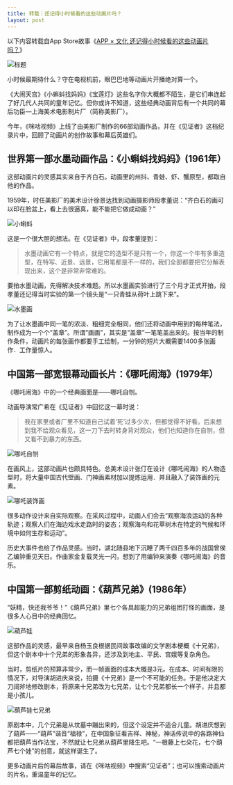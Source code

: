 ```yaml
---
title: 转载｜还记得小时候看的这些动画片吗？
layout: post
---
```


以下内容转载自App Store故事《[APP × 文化
还记得小时候看的这些动画片吗？](https://itunes.apple.com/cn/story/id1437370866)》

![标题](https://i.imgur.com/6QmSX2C.jpg)

小时候最期待什么？守在电视机前，眼巴巴地等动画片开播绝对算一个。

《大闹天宫》《小蝌蚪找妈妈》《宝莲灯》这些名字你大概都不陌生，是它们串连起了好几代人共同的童年记忆。但你或许不知道，这些经典动画背后有一个共同的幕后功臣―上海美术电影制片厂（简称美影厂）。

今年，《咪咕视频》上线了由美影厂制作的66部动画作品，并在《见证者》这档纪录片中，回顾了动画片的创作故事和幕后英雄们。

## 世界第一部水墨动画作品：《小蝌蚪找妈妈》(1961年）

这部动画片的灵感其实来自于齐白石。动画里的州抖、青蛙、虾、蟹原型，都取自他的作品。

1959年，时任美影厂的美术设计徐景达找到动画摄影师段孝董说：“齐白石的画可以印在脸盆上，看上去很逼真，能不能把它做成动画？”

![小蝌蚪](https://i.imgur.com/B4eKjMt.jpg)

这是一个很大胆的想法。在《见证者》中，段孝董提到：

> 水墨动画它有一个特点，就是它的造型不是只有一个，你这一个牛有多重造型，在特写、近景、远景，它用笔都是不一样的，我们全部都要把它分解表现出来，这个是非常非常难的。

要拍水墨动画，先得解决技术难题。所以水墨画实验进行了三个月才正式开拍，段孝董还记得当时实验的第一个镜头是“一只青蛙从荷叶上跳下来”。

![水墨画](https://i.imgur.com/LnVwZCX.jpg)

为了让水墨画中同一笔的浓淡、粗细完全相同，他们还将动画中用到的每种笔法，制作成为一个个“盖章”。所谓“画画”，其实是“盖章”一笔笔盖出来的。按当年的制作条件，动画片的每张画作都要手工绘制，一分钟的短片大概需要1400多张画作．工作量惊人。

## 中国第一部宽银幕动画长片：《哪吒闹海》(1979年）

《哪吒闹海》中的一个经典画面是——哪吒自刎。

动画导演常广希在《见证者》中回忆这一幕时说：

> 我在家里或者厂里不知道自己试着‘死’过多少次，但都觉得不好看。后来想到我不给观众看见，这一刀下去时转身背对观众，他们也知道你在自刎，但又看不到暴力的东西。

![哪吒自刎](https://i.imgur.com/9WHtNHv.jpg)

在画风上，这部动画片也颇具特色。总美术设计张仃在设计《哪吒闹海》的人物造型时，将大量中国古代壁画、门神画素材加以提炼运用．并且融入了装饰画的元素。

![哪吒装饰画](https://i.imgur.com/3xefFGO.jpg)

很多动作设计来自实际观察。在采风过程中，动画人们会去“观察海浪运动的各种轨迹；观察人们在海边戏水走路时的姿态；观察海鸟和花草树木在特定的气候和环境中如何生存和运动”。

历史大事件也给了作品灵感。当时，湖北随县地下沉睡了两千四百多年的战国曾侯乙编钟重见天日。作曲家金复载灵光一闪，想到了用编钟来演奏《哪吒闹海》的音乐。

## 中国第一部剪纸动画：《葫芦兄弟》(1986年）

“妖精，快还我爷爷！”《葫芦兄弟》里七个各具超能力的兄弟组团打怪的画面，是很多人心目中的经典回忆。

![葫芦娃](https://i.imgur.com/FZYgvjx.jpg)

这部作品的灵感，最早来自杨玉良根据民间故事改编的文学剧本梗概《十兄弟》，但这个剧本中十个兄弟的形象各异，还涉及到地主、平民、宫娥等复杂角色。

当时，剪纸片的预算非常少，而一帧画面的成本大概是3元。在成本、时间有限的情况下，对导演胡进庆来说，拍摄《十兄弟》是一个不可能的任务。于是他决定大刀阔斧地修改剧本，将原来十兄弟改为七兄弟，让七个兄弟都长一个样子，并且都是小孩儿。

![葫芦娃七兄弟](https://i.imgur.com/JSFKkFX.jpg)

原剧本中，几个兄弟是从坟墓中蹦出来的，但这个设定并不适合儿童。胡进庆想到了葫芦——“葫芦”谐音“福禄”，在中国象征看吉祥、神秘，神话传说中的各路神仙都把葫芦当作法宝，不然就让七兄弟从葫芦里降生吧。“一根藤上七朵花，七个葫芦七个娃”的创意，就这样诞生了。

更多动画片后的幕后故事，请在《咪咕视频》中搜索“见证者”；也可以搜索动画片的片名，重温童年的记忆。
